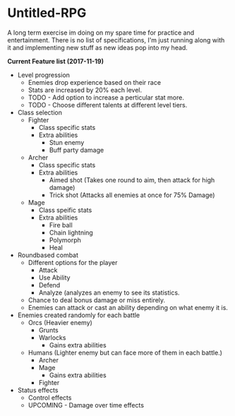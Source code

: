 # Untitled-RPG
A long term exercise im doing on my spare time for practice and entertainment. There is no list of specifications, I'm just running along with it and implementing new stuff as new ideas pop into my head. 

<b>Current Feature list (2017-11-19)</b>
* Level progression
    * Enemies drop experience based on their race
    * Stats are increased by 20% each level.
    * TODO - Add option to increase a perticular stat more.
    * TODO - Choose different talents at different level tiers.
* Class selection
    * Fighter
        * Class specific stats
        * Extra abilities
            * Stun enemy
            * Buff party damage
    * Archer
        * Class specific stats
        * Extra abilities
            * Aimed shot (Takes one round to aim, then attack for high damage)
            * Trick shot (Attacks all enemies at once for 75% Damage)
    * Mage
        * Class speific stats
        * Extra abilities
            * Fire ball
            * Chain lightning
            * Polymorph
            * Heal
* Roundbased combat
    * Different options for the player
        * Attack
        * Use Ability
        * Defend
        * Analyze (analyzes an enemy to see its statistics.
    * Chance to deal bonus damage or miss entirely.
    * Enemies can attack or cast an ability depending on what enemy it is.
* Enemies created randomly for each battle
     * Orcs (Heavier enemy)
          * Grunts
          * Warlocks
              * Gains extra abilities
     * Humans (Lighter enemy but can face more of them in each battle.)
        * Archer
        * Mage
           * Gains extra abilities
        * Fighter
* Status effects
    * Control effects
    * UPCOMING - Damage over time effects
   
